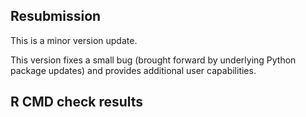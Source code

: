 ## Resubmission
This is a minor version update.

This version fixes a small bug (brought forward by underlying Python package updates) and provides additional user capabilities.

## R CMD check results

